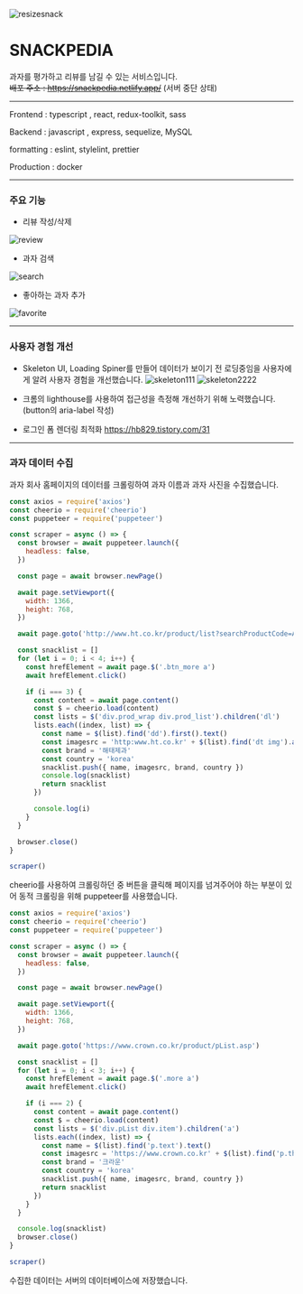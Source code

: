 
![resizesnack](https://user-images.githubusercontent.com/80376561/194862640-a22a22dc-94c7-4bf8-849f-7f081b8ba481.png)


# SNACKPEDIA   

과자를 평가하고 리뷰를 남길 수 있는 서비스입니다.   
~~배포 주소 : https://snackpedia.netlify.app/~~   (서버 중단 상태)  


--- 

Frontend : typescript , react, redux-toolkit, sass

Backend : javascript , express, sequelize, MySQL

formatting : eslint, stylelint, prettier

Production : docker

---

### 주요 기능  

- 리뷰 작성/삭제  

![review](https://user-images.githubusercontent.com/80376561/203908107-569f2838-0a5f-4503-81aa-fef167c83435.gif)  

- 과자 검색  

![search](https://user-images.githubusercontent.com/80376561/203908131-5871a5fd-279a-4258-947c-cede9f269548.gif)   

- 좋아하는 과자 추가  

![favorite](https://user-images.githubusercontent.com/80376561/203908181-a84e40ad-9c11-4a5c-8ea9-16882ff3d1e9.gif)  


---

### 사용자 경험 개선


- Skeleton UI, Loading Spiner를 만들어 데이터가 보이기 전 로딩중임을 사용자에게 알려 사용자 경험을 개선했습니다.
![skeleton111](https://user-images.githubusercontent.com/80376561/194859874-50f4423e-cb0c-4597-acdb-543d9d77e80a.gif)
![skeleton2222](https://user-images.githubusercontent.com/80376561/194859885-373b33b5-1b11-4604-b6d3-666c9b8d59e6.gif)

- 크롬의 lighthouse를 사용하여 접근성을 측정해 개선하기 위해 노력했습니다. (button의 aria-label 작성)


- 로그인 폼 렌더링 최적화
https://hb829.tistory.com/31

---
### 과자 데이터 수집

과자 회사 홈페이지의 데이터를 크롤링하여 과자 이름과 과자 사진을 수집했습니다.


```jsx
const axios = require('axios')
const cheerio = require('cheerio')
const puppeteer = require('puppeteer')

const scraper = async () => {
  const browser = await puppeteer.launch({
    headless: false,
  })

  const page = await browser.newPage()

  await page.setViewport({
    width: 1366,
    height: 768,
  })

  await page.goto('http://www.ht.co.kr/product/list?searchProductCode=A00000')

  const snacklist = []
  for (let i = 0; i < 4; i++) {
    const hrefElement = await page.$('.btn_more a')
    await hrefElement.click()

    if (i === 3) {
      const content = await page.content()
      const $ = cheerio.load(content)
      const lists = $('div.prod_wrap div.prod_list').children('dl')
      lists.each((index, list) => {
        const name = $(list).find('dd').first().text()
        const imagesrc = 'http:www.ht.co.kr' + $(list).find('dt img').attr('src')
        const brand = '해태제과'
        const country = 'korea'
        snacklist.push({ name, imagesrc, brand, country })
        console.log(snacklist)
        return snacklist
      })

      console.log(i)
    }
  }

  browser.close()
}

scraper()
```


cheerio를 사용하여 크롤링하던 중 버튼을 클릭해 페이지를 넘겨주어야 하는 부분이 있어 동적 크롤링을 위해 puppeteer를 사용했습니다. 

```jsx
const axios = require('axios')
const cheerio = require('cheerio')
const puppeteer = require('puppeteer')

const scraper = async () => {
  const browser = await puppeteer.launch({
    headless: false,
  })

  const page = await browser.newPage()

  await page.setViewport({
    width: 1366,
    height: 768,
  })

  await page.goto('https://www.crown.co.kr/product/pList.asp')

  const snacklist = []
  for (let i = 0; i < 3; i++) {
    const hrefElement = await page.$('.more a')
    await hrefElement.click()

    if (i === 2) {
      const content = await page.content()
      const $ = cheerio.load(content)
      const lists = $('div.pList div.item').children('a')
      lists.each((index, list) => {
        const name = $(list).find('p.text').text()
        const imagesrc = 'https://www.crown.co.kr' + $(list).find('p.thumb img').attr('src')
        const brand = '크라운'
        const country = 'korea'
        snacklist.push({ name, imagesrc, brand, country })
        return snacklist
      })
    }
  }

  console.log(snacklist)
  browser.close()
}

scraper()
```

수집한 데이터는 서버의 데이터베이스에 저장했습니다.




